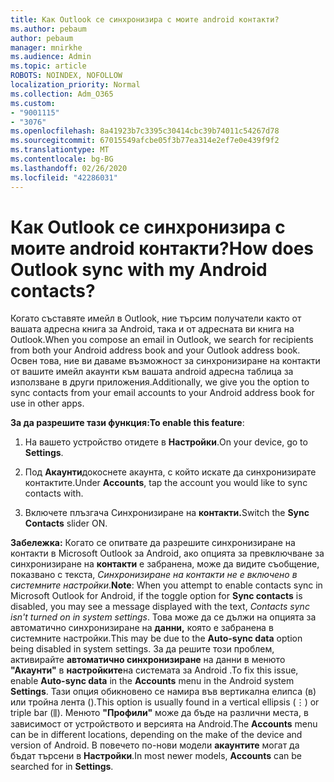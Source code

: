 ```yaml
---
title: Как Outlook се синхронизира с моите android контакти?
ms.author: pebaum
author: pebaum
manager: mnirkhe
ms.audience: Admin
ms.topic: article
ROBOTS: NOINDEX, NOFOLLOW
localization_priority: Normal
ms.collection: Adm_O365
ms.custom:
- "9001115"
- "3076"
ms.openlocfilehash: 8a41923b7c3395c30414cbc39b74011c54267d78
ms.sourcegitcommit: 67015549afcbe05f3b77ea314e2ef7e0e439f9f2
ms.translationtype: MT
ms.contentlocale: bg-BG
ms.lasthandoff: 02/26/2020
ms.locfileid: "42286031"
---
```

# <a name="how-does-outlook-sync-with-my-android-contacts"></a><span data-ttu-id="4c9d7-102">Как Outlook се синхронизира с моите android контакти?</span><span class="sxs-lookup"><span data-stu-id="4c9d7-102">How does Outlook sync with my Android contacts?</span></span>

<span data-ttu-id="4c9d7-103">Когато съставяте имейл в Outlook, ние търсим получатели както от вашата адресна книга за Android, така и от адресната ви книга на Outlook.</span><span class="sxs-lookup"><span data-stu-id="4c9d7-103">When you compose an email in Outlook, we search for recipients from both your Android address book and your Outlook address book.</span></span> <span data-ttu-id="4c9d7-104">Освен това, ние ви даваме възможност за синхронизиране на контакти от вашите имейл акаунти към вашата android адресна таблица за използване в други приложения.</span><span class="sxs-lookup"><span data-stu-id="4c9d7-104">Additionally, we give you the option to sync contacts from your email accounts to your Android address book for use in other apps.</span></span> 
 
<span data-ttu-id="4c9d7-105">**За да разрешите тази функция:**</span><span class="sxs-lookup"><span data-stu-id="4c9d7-105">**To enable this feature**:</span></span>
 
1. <span data-ttu-id="4c9d7-106">На вашето устройство отидете в **Настройки**.</span><span class="sxs-lookup"><span data-stu-id="4c9d7-106">On your device, go to **Settings**.</span></span>

2. <span data-ttu-id="4c9d7-107">Под **Акаунти**докоснете акаунта, с който искате да синхронизирате контактите.</span><span class="sxs-lookup"><span data-stu-id="4c9d7-107">Under **Accounts**, tap the account you would like to sync contacts with.</span></span>

3. <span data-ttu-id="4c9d7-108">Включете плъзгача Синхронизиране на **контакти.**</span><span class="sxs-lookup"><span data-stu-id="4c9d7-108">Switch the **Sync Contacts** slider ON.</span></span>
 
<span data-ttu-id="4c9d7-109">**Забележка:** Когато се опитвате да разрешите синхронизиране на контакти в Microsoft Outlook за Android, ако опцията за превключване за синхронизиране на **контакти** е забранена, може да видите съобщение, показвано с текста, *Синхронизиране на контакти не е включено в системните настройки*.</span><span class="sxs-lookup"><span data-stu-id="4c9d7-109">**Note**: When you attempt to enable contacts sync in Microsoft Outlook for Android, if the toggle option for **Sync contacts** is disabled, you may see a message displayed with the text, *Contacts sync isn't turned on in system settings*.</span></span> <span data-ttu-id="4c9d7-110">Това може да се дължи на опцията за автоматично синхронизиране на **данни,** която е забранена в системните настройки.</span><span class="sxs-lookup"><span data-stu-id="4c9d7-110">This may be due to the **Auto-sync data** option being disabled in system settings.</span></span> <span data-ttu-id="4c9d7-111">За да решите този проблем, активирайте **автоматично синхронизиране** на данни в менюто **"Акаунти"** в **настройките**на системата за Android .</span><span class="sxs-lookup"><span data-stu-id="4c9d7-111">To fix this issue, enable  **Auto-sync data** in the  **Accounts** menu in the Android system  **Settings**.</span></span> <span data-ttu-id="4c9d7-112">Тази опция обикновено се намира във вертикална елипса (в) или тройна лента ().</span><span class="sxs-lookup"><span data-stu-id="4c9d7-112">This option is usually found in a vertical ellipsis (⋮) or triple bar (⫼).</span></span> <span data-ttu-id="4c9d7-113">Менюто **"Профили"** може да бъде на различни места, в зависимост от устройството и версията на Android.</span><span class="sxs-lookup"><span data-stu-id="4c9d7-113">The  **Accounts** menu can be in different locations, depending on the make of the device and version of Android.</span></span> <span data-ttu-id="4c9d7-114">В повечето по-нови модели **акаунтите** могат да бъдат търсени в **Настройки**.</span><span class="sxs-lookup"><span data-stu-id="4c9d7-114">In most newer models, **Accounts** can be searched for in **Settings**.</span></span>